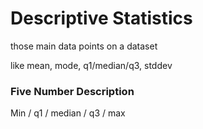 # Descriptive Statistics

those main data points on a dataset

like mean, mode, q1/median/q3, stddev

### Five Number Description

Min / q1 / median / q3 / max

